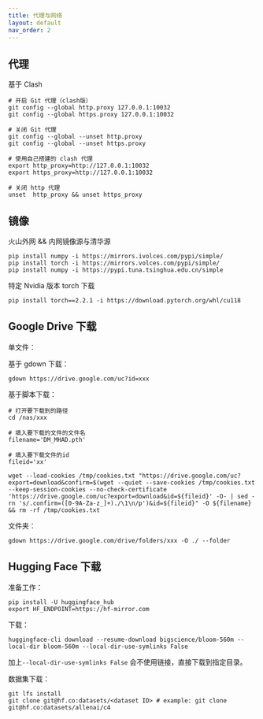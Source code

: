 ```yaml
---
title: 代理与网络
layout: default
nav_order: 2
---
```


## 代理

基于 Clash

```shell
# 开启 Git 代理（clash版）
git config --global http.proxy 127.0.0.1:10032
git config --global https.proxy 127.0.0.1:10032

# 关闭 Git 代理
git config --global --unset http.proxy
git config --global --unset https.proxy

# 使用自己搭建的 clash 代理
export http_proxy=http://127.0.0.1:10032
export https_proxy=http://127.0.0.1:10032

# 关闭 http 代理
unset  http_proxy && unset https_proxy
```

## 镜像

火山外网 && 内网镜像源与清华源

```shell
pip install numpy -i https://mirrors.ivolces.com/pypi/simple/
pip install torch -i https://mirrors.volces.com/pypi/simple/
pip install numpy -i https://pypi.tuna.tsinghua.edu.cn/simple
```

特定 Nvidia 版本 torch 下载

```shell
pip install torch==2.2.1 -i https://download.pytorch.org/whl/cu118
```

## Google Drive 下载

单文件：

基于 gdown 下载：

```shell
gdown https://drive.google.com/uc?id=xxx
```

基于脚本下载：

```shell
# 打开要下载到的路径
cd /nas/xxx

# 填入要下载的文件的文件名
filename='DM_MHAD.pth'

# 填入要下载文件的id
fileid='xx'

wget --load-cookies /tmp/cookies.txt "https://drive.google.com/uc?export=download&confirm=$(wget --quiet --save-cookies /tmp/cookies.txt --keep-session-cookies --no-check-certificate 'https://drive.google.com/uc?export=download&id=${fileid}' -O- | sed -rn 's/.confirm=([0-9A-Za-z_]+)./\1\n/p')&id=${fileid}" -O ${filename} && rm -rf /tmp/cookies.txt
```

文件夹：

```shell
gdown https://drive.google.com/drive/folders/xxx -O ./ --folder
```

## Hugging Face 下载

准备工作：

```shell
pip install -U huggingface_hub
export HF_ENDPOINT=https://hf-mirror.com
```

下载：

```shell
huggingface-cli download --resume-download bigscience/bloom-560m --local-dir bloom-560m --local-dir-use-symlinks False
```

加上`--local-dir-use-symlinks False` 会不使用链接，直接下载到指定目录。

数据集下载：

```shell
git lfs install
git clone git@hf.co:datasets/<dataset ID> # example: git clone git@hf.co:datasets/allenai/c4
```

